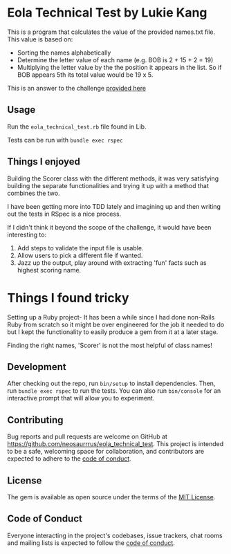 # Eola Technical Test by Lukie Kang

This is a program that calculates the value of the provided names.txt file. This value is based on:

- Sorting the names alphabetically
- Determine the letter value of each name (e.g. BOB is 2 + 15 + 2  = 19) 
- Multiplying the letter value by the the position it appears in the list. So if BOB appears 5th its total value would be 19 x 5.

This is an answer to the challenge [provided here](https://projecteuler.net/problem=22)
## Usage

Run the `eola_technical_test.rb` file found in Lib.

Tests can be run with `bundle exec rspec`

## Things I enjoyed

Building the Scorer class with the different methods, it was very satisfying building the separate functionalities and trying it up with a method that combines the two.

I have been getting more into TDD lately and imagining up and then writing out the tests in RSpec is a nice process.

If I didn't think it beyond the scope of the challenge, it would have been interesting to:

1. Add steps to validate the input file is usable.
2. Allow users to pick a different file if wanted.
3. Jazz up the output, play around with extracting 'fun' facts such as highest scoring name.
# Things I found tricky

Setting up a Ruby project- It has been a while since I had done non-Rails Ruby from scratch so it might be over engineered for the job it needed to do but I kept the functionality to easily produce a gem from it at a later stage.

Finding the right names, 'Scorer' is not the most helpful of class names!

## Development

After checking out the repo, run `bin/setup` to install dependencies. Then, run `bundle exec rspec` to run the tests. You can also run `bin/console` for an interactive prompt that will allow you to experiment.

## Contributing

Bug reports and pull requests are welcome on GitHub at https://github.com/neosaurrrus/eola_technical_test. This project is intended to be a safe, welcoming space for collaboration, and contributors are expected to adhere to the [code of conduct](https://github.com/neosaurrrus/eola_technical_test/blob/master/CODE_OF_CONDUCT.md).

## License

The gem is available as open source under the terms of the [MIT License](https://opensource.org/licenses/MIT).

## Code of Conduct

Everyone interacting in the project's codebases, issue trackers, chat rooms and mailing lists is expected to follow the [code of conduct](https://github.com/neosaurrrus/eola_technical_test/blob/master/CODE_OF_CONDUCT.md).

